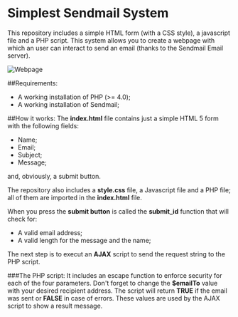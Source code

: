 # Simplest Sendmail System

This repository includes a simple HTML form (with a CSS style), a javascript file and a PHP script. This system allows you to create a webpage with which an user can interact to send an email (thanks to the Sendmail Email server).

![Webpage](https://github.com/giorizzotti/simplest-sendmail-system/blob/master/Simple%20Contact%20Form.png)

##Requirements:
* A working installation of PHP (>= 4.0);
* A working installation of Sendmail;

##How it works:
The **index.html** file contains just a simple HTML 5 form with the following fields:
* Name;
* Email;
* Subject;
* Message;

and, obviously, a submit button.

The repository also includes a **style.css** file, a Javascript file and a PHP file; all of them are imported in the **index.html** file.

When you press the **submit button** is called the **submit_id** function that will check for:
* A valid email address;
* A valid length for the message and the name;

The next step is to execut an **AJAX** script to send the request string to the PHP script.

###The PHP script:
It includes an escape function to enforce security for each of the four parameters.
Don't forget to change the **$emailTo** value with your desired recipient address.
The script will return **TRUE** if the email was sent or **FALSE** in case of errors. These values are used by the AJAX script to show a result message.

